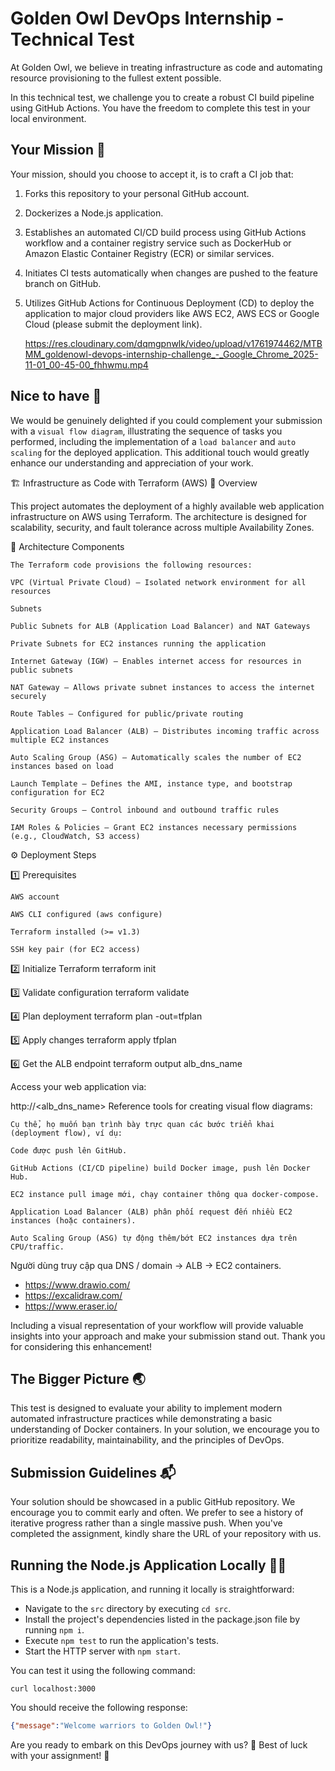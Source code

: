 # Golden Owl DevOps Internship - Technical Test
At Golden Owl, we believe in treating infrastructure as code and automating resource provisioning to the fullest extent possible. 

In this technical test, we challenge you to create a robust CI build pipeline using GitHub Actions. You have the freedom to complete this test in your local environment.

## Your Mission 🌟
Your mission, should you choose to accept it, is to craft a CI job that:
1. Forks this repository to your personal GitHub account.
2. Dockerizes a Node.js application.
3. Establishes an automated CI/CD build process using GitHub Actions workflow and a container registry service such as DockerHub or Amazon Elastic Container Registry (ECR) or similar services.
4. Initiates CI tests automatically when changes are pushed to the feature branch on GitHub.
5. Utilizes GitHub Actions for Continuous Deployment (CD) to deploy the application to major cloud providers like AWS EC2, AWS ECS or Google Cloud (please submit the deployment link).

    https://res.cloudinary.com/dqmgpnwlk/video/upload/v1761974462/MTBMM_goldenowl-devops-internship-challenge_-_Google_Chrome_2025-11-01_00-45-00_fhhwmu.mp4
## Nice to have 🎨
We would be genuinely delighted if you could complement your submission with a `visual flow diagram`, illustrating the sequence of tasks you performed, including the implementation of a `load balancer` and `auto scaling` for the deployed application. This additional touch would greatly enhance our understanding and appreciation of your work.

🏗️ Infrastructure as Code with Terraform (AWS)
📘 Overview

This project automates the deployment of a highly available web application infrastructure on AWS using Terraform.
The architecture is designed for scalability, security, and fault tolerance across multiple Availability Zones.

🧩 Architecture Components

    The Terraform code provisions the following resources:

    VPC (Virtual Private Cloud) – Isolated network environment for all resources

    Subnets

    Public Subnets for ALB (Application Load Balancer) and NAT Gateways

    Private Subnets for EC2 instances running the application

    Internet Gateway (IGW) – Enables internet access for resources in public subnets

    NAT Gateway – Allows private subnet instances to access the internet securely

    Route Tables – Configured for public/private routing

    Application Load Balancer (ALB) – Distributes incoming traffic across multiple EC2 instances

    Auto Scaling Group (ASG) – Automatically scales the number of EC2 instances based on load

    Launch Template – Defines the AMI, instance type, and bootstrap configuration for EC2

    Security Groups – Control inbound and outbound traffic rules

    IAM Roles & Policies – Grant EC2 instances necessary permissions (e.g., CloudWatch, S3 access)

⚙️ Deployment Steps

1️⃣ Prerequisites

    AWS account

    AWS CLI configured (aws configure)

    Terraform installed (>= v1.3)

    SSH key pair (for EC2 access)

2️⃣ Initialize Terraform
    terraform init

3️⃣ Validate configuration
    terraform validate

4️⃣ Plan deployment
    terraform plan -out=tfplan

5️⃣ Apply changes
    terraform apply tfplan

6️⃣ Get the ALB endpoint
    terraform output alb_dns_name


Access your web application via:

http://<alb_dns_name>
Reference tools for creating visual flow diagrams:

    Cụ thể, họ muốn bạn trình bày trực quan các bước triển khai (deployment flow), ví dụ:

    Code được push lên GitHub.

    GitHub Actions (CI/CD pipeline) build Docker image, push lên Docker Hub.

    EC2 instance pull image mới, chạy container thông qua docker-compose.

    Application Load Balancer (ALB) phân phối request đến nhiều EC2 instances (hoặc containers).

    Auto Scaling Group (ASG) tự động thêm/bớt EC2 instances dựa trên CPU/traffic.

Người dùng truy cập qua DNS / domain → ALB → EC2 containers.
- https://www.drawio.com/
- https://excalidraw.com/
- https://www.eraser.io/
  
Including a visual representation of your workflow will provide valuable insights into your approach and make your submission stand out. Thank you for considering this enhancement! 
## The Bigger Picture 🌏
This test is designed to evaluate your ability to implement modern automated infrastructure practices while demonstrating a basic understanding of Docker containers. In your solution, we encourage you to prioritize readability, maintainability, and the principles of DevOps.

 ## Submission Guidelines 📬
Your solution should be showcased in a public GitHub repository. We encourage you to commit early and often. We prefer to see a history of iterative progress rather than a single massive push. When you've completed the assignment, kindly share the URL of your repository with us.

 ## Running the Node.js Application Locally  🏃‍♂️
 This is a Node.js application, and running it locally is straightforward:
- Navigate to the `src` directory by executing `cd src`.
- Install the project's dependencies listed in the package.json file by running `npm i`.
- Execute `npm test` to run the application's tests.
- Start the HTTP server with `npm start`.

You can test it using the following command:
  
```shell
curl localhost:3000
```
You should receive the following response:
```json
{"message":"Welcome warriors to Golden Owl!"}
```

Are you ready to embark on this DevOps journey with us? 🚀 Best of luck with your assignment! 🌟